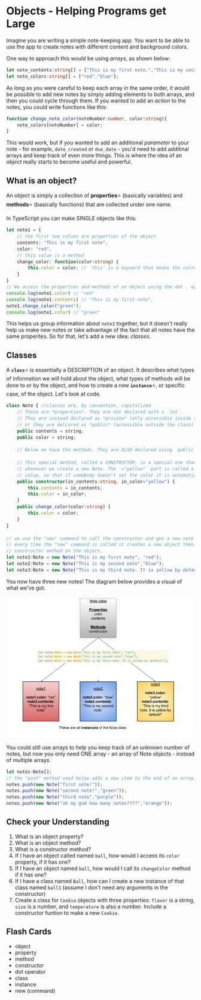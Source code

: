# Objects - Helping Programs get Large

Imagine you are writing a simple note-keeping app. You want to be able to use the app to create notes with different content and background colors.

One way to approach this would be using *arrays*, as shown below:

```ts
let note_contents:string[] = ["This is my first note.","This is my second."];
let note_colors:string[] = ["red","blue"];
```

As long as you were careful to keep each array in the same order, it would be possible to add new notes by simply adding elements to both arrays, and then you could cycle through them. If you wanted to add an *action* to the notes, you could write functions like this:

```ts
function change_note_color(noteNumber:number, color:string){
    note_colors[noteNumber] = color;
}
```

This would work, but if you wanted to add an additional *parameter* to your note - for example, `date_created` or `due_date` - you'd need to add additinal arrays and keep track of even more things. This is where the idea of an *object* really starts to become useful and powerful.

## What is an object?

An object is simply a collection of **properties**:star: (basically variables) and **methods**:star: (basically functions) that are collected under one name. 

In TypeScript you can make SINGLE objects like this:

```ts
let note1 = {
    // the first two values are properties of the object
    contents: "This is my first note",
    color: "red",
    // this value is a method
    change_color: function(color:string) {
        this.color = color; // `this` is a keyword that means the current object itself.
    }
}
// We access the properties and methods of an object using the dot . operator
console.log(note1.color) // "red"
console.log(note1.contents) // "This is my first note",
note1.change_color("green");
console.log(note1.color) // "green"
```

This helps us group information about `note1` together, but it doesn't really help us make new notes or take advantage of the fact that all notes have the same properites. So for that, let's add a new idea: *classes*.

## Classes

A **`class`**:star: is essentially a DESCRIPTION of an object. It describes what types of information we will hold about the object, what types of methods will be done to or by the object, and how to create a new **`instance`**:star:, or specific case, of the object. Let's look at code.

```ts
class Note { //classes are, by convention, capitalized
    // These are *properties*. They are not declared with a `let`.
    // They are instead declared as *private* (only accessible inside the class)
    // or they are delcared as *public* (accessible outside the class)
    public contents = string;
    public color = string;

    // Below we have the methods. They are ALSO declared using `public` or `private`.
    
    // This special method, called a CONSTRUCTOR, is a special one that is used
    // whenever we create a new Note. The `="yellow"` part is called a default
    // value, so that if somebody doesn't set the color it is automatically yellow.
    public constructor(in_contents:string, in_color="yellow") {
        this.contents = in_contents;
        this.color = in_color; 
    }
    public change_color(color:string) {
        this.color = color;
    }
}

// we use the "new" command to call the constructor and get a new note
// every time the "new" command is called it creates a new object then runs the 
// constructor method on the object.
let note1:Note = new Note("This is my first note", "red");
let note2:Note = new Note("This is my second note","blue");
let note3:Note = new Note("This is my third note. It is yellow by default!");
```

You now have three new notes! The diagram below provides a visual of what we've got.

![class diagram](media/05/class_instance.png)

You could still use arrays to help you keep track of an unknown number of notes, but now you only need ONE array - an array of Note objects - instead of multiple arrays.
```ts
let notes:Note[];
// the "push" method used below adds a new item to the end of an array. Very useful!
notes.push(new Note("first note!"));
notes.push(new Note("second note!","green"));
notes.push(new Note("third note","purple"));
notes.push(new Note("oh my god how many notes????","orange"));
```

## Check your Understanding

1. What is an object property?
2. What is an object method?
3. What is a constructor method?
4. If I have an object called named `ball`, how would I access its `color` property, if it has one?
5. If I have an object named `ball`, how would I call its `changeColor` method if it has one?
6. If I have a class named `Ball`, how can I create a new instance of that class named `ball1` (assume I don't need any arguments in the constructor)
7. Create a class for `Cookie` objects with three properties: `flavor` is a string, `size` is a number, and `temperature` is also a number. Include a constructor funtion to make a new `Cookie`.

## Flash Cards
* object
* property
* method
* constructor
* dot operator
* class
* instance
* new (command)